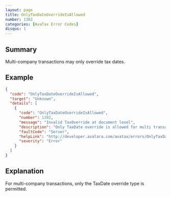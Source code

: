 ```yaml
---
layout: page
title: OnlyTaxDateOverrideIsAllowed
number: 1302
categories: [AvaTax Error Codes]
disqus: 1
---
```


## Summary

Multi-company transactions may only override tax dates.

## Example

```json
{
  "code": "OnlyTaxDateOverrideIsAllowed",
  "target": "Unknown",
  "details": [
    {
      "code": "OnlyTaxDateOverrideIsAllowed",
      "number": 1302,
      "message": "Invalid TaxOverride at document level",
      "description": "Only TaxDate override is allowed for multi transactions.",
      "faultCode": "Server",
      "helpLink": "http://developer.avalara.com/avatax/errors/OnlyTaxDateOverrideIsAllowed",
      "severity": "Error"
    }
  ]
}
```

## Explanation

For multi-company transactions, only the TaxDate override type is permitted.

